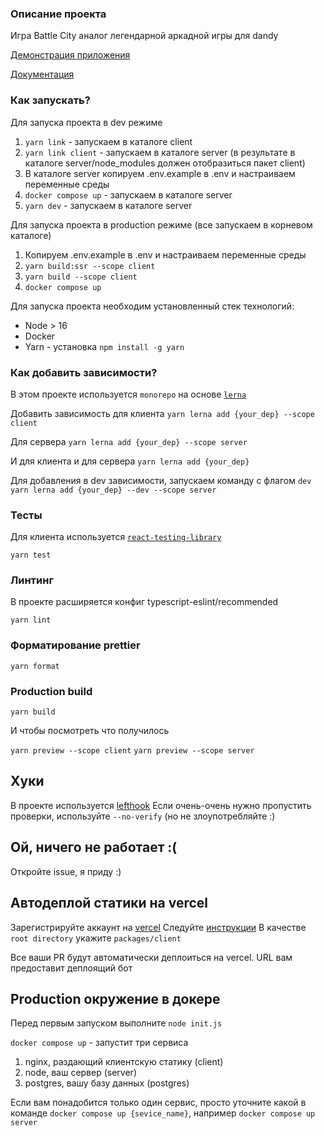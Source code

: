 ### Описание проекта
Игра Battle City аналог легендарной аркадной игры для dandy

[Демонстрация приложения](https://disk.yandex.ru/d/Ez6kTkumh4S8aw)

[Документация](docs/README.md)

### Как запускать?

Для запуска проекта в dev режиме
1. `yarn link` - запускаем в каталоге client
2. `yarn link client` - запускаем в каталоге server (в результате в каталоге server/node_modules должен отобразиться пакет client)
3. В каталоге server копируем .env.example в .env и настраиваем переменные среды
4. `docker compose up`  - запускаем в каталоге server
5. `yarn dev` - запускаем в каталоге server

Для запуска проекта в production режиме (все запускаем в корневом каталоге)
1. Копируем .env.example в .env и настраиваем переменные среды
2. `yarn build:ssr --scope client`
3. `yarn build --scope client`
4. `docker compose up`

Для запуска проекта необходим установленный стек технологий:

- Node > 16
- Docker
- Yarn  - установка `npm install -g yarn`

### Как добавить зависимости?
В этом проекте используется `monorepo` на основе [`lerna`](https://github.com/lerna/lerna)

Добавить зависимость для клиента 
```yarn lerna add {your_dep} --scope client```

Для сервера
```yarn lerna add {your_dep} --scope server```

И для клиента и для сервера
```yarn lerna add {your_dep}```

Для добавления в dev зависимости, запускаем команду с флагом `dev`
```yarn lerna add {your_dep} --dev --scope server```


### Тесты

Для клиента используется [`react-testing-library`](https://testing-library.com/docs/react-testing-library/intro/)

```yarn test```

### Линтинг
В проекте расширяется конфиг typescript-eslint/recommended

```yarn lint```

### Форматирование prettier

```yarn format```

### Production build

```yarn build```

И чтобы посмотреть что получилось


`yarn preview --scope client`
`yarn preview --scope server`

## Хуки
В проекте используется [lefthook](https://github.com/evilmartians/lefthook)
Если очень-очень нужно пропустить проверки, используйте `--no-verify` (но не злоупотребляйте :)

## Ой, ничего не работает :(

Откройте issue, я приду :)

## Автодеплой статики на vercel
Зарегистрируйте аккаунт на [vercel](https://vercel.com/)
Следуйте [инструкции](https://vitejs.dev/guide/static-deploy.html#vercel-for-git)
В качестве `root directory` укажите `packages/client`

Все ваши PR будут автоматически деплоиться на vercel. URL вам предоставит деплоящий бот

## Production окружение в докере
Перед первым запуском выполните `node init.js`

`docker compose up` - запустит три сервиса
1. nginx, раздающий клиентскую статику (client)
2. node, ваш сервер (server)
3. postgres, вашу базу данных (postgres)

Если вам понадобится только один сервис, просто уточните какой в команде
`docker compose up {sevice_name}`, например `docker compose up server`
